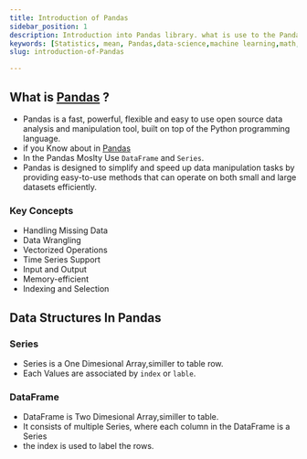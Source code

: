 ```yaml
---
title: Introduction of Pandas
sidebar_position: 1
description: Introduction into Pandas library. what is use to the Pandas library in the data science and machine learning.
keywords: [Statistics, mean, Pandas,data-science,machine learning,math,functions]
slug: introduction-of-Pandas

---
```


## What is [Pandas](https://pandas.pydata.org) ?

- Pandas is a fast, powerful, flexible and easy to use open source data analysis and manipulation tool,
built on top of the Python programming language.
- if you Know about in  [Pandas](https://pandas.pydata.org/about/index.html)
- In the Pandas Moslty Use `DataFrame` and `Series`.
- Pandas is designed to simplify and speed up data manipulation tasks by providing easy-to-use methods that can operate on both small and large datasets efficiently.

### Key Concepts

- Handling Missing Data
- Data Wrangling
- Vectorized Operations
- Time Series Support
- Input and Output
- Memory-efficient
- Indexing and Selection

## Data Structures In Pandas

### Series

- Series is a One Dimesional Array,similler to table row.
- Each Values are associated by `index` or `lable`.

### DataFrame

- DataFrame is Two Dimesional Array,similler to table.
- It consists of multiple Series, where each column in the DataFrame is a Series 
- the index is used to label the rows.
